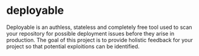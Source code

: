 # deployable

Deployable is an authless, stateless and completely free tool used to scan your repository for possible deployment issues before they arise in production. The goal of this project is to provide holistic feedback for your project so that potential exploitions can be identified.
